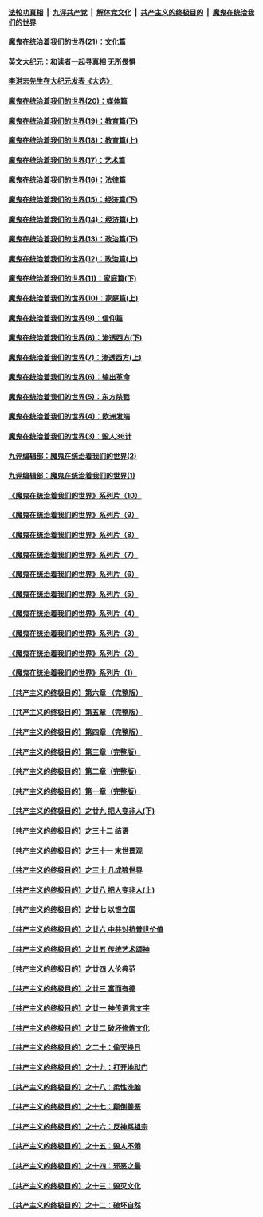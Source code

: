 

####  [法轮功真相](../../../../basic/blob/master/README.md?t=11270202) &nbsp;|&nbsp; [九评共产党](../../../../9ping.md/blob/master/README.md?t=11270202) &nbsp;|&nbsp; [解体党文化](../../../../jtdwh.md/blob/master/README.md?t=11270202)  &nbsp;|&nbsp; [共产主义的终极目的](../../../../gczydzjmd.md/blob/master/README.md?t=11270202) &nbsp;|&nbsp; [魔鬼在统治我们的世界](../../../../mgztzwmdsj.md/blob/master/README.md?t=11270202) 

#### [魔鬼在统治着我们的世界(21)：文化篇](../pages/nsc422/n10597706.md?t=11270202) 

#### [英文大纪元：和读者一起寻真相 无所畏惧](../pages/nsc422/n12542027.md?t=11270202) 

#### [李洪志先生在大纪元发表《大选》](../pages/nsc422/n12534746.md?t=11270202) 

#### [魔鬼在统治着我们的世界(20)：媒体篇](../pages/nsc422/n10586579.md?t=11270202) 

#### [魔鬼在统治着我们的世界(19)：教育篇(下)](../pages/nsc422/n10564808.md?t=11270202) 

#### [魔鬼在统治着我们的世界(18)：教育篇(上)](../pages/nsc422/n10526970.md?t=11270202) 

#### [魔鬼在统治着我们的世界(17)：艺术篇](../pages/nsc422/n10499093.md?t=11270202) 

#### [魔鬼在统治着我们的世界(16)：法律篇](../pages/nsc422/n10485969.md?t=11270202) 

#### [魔鬼在统治着我们的世界(15)：经济篇(下)](../pages/nsc422/n10469975.md?t=11270202) 

#### [魔鬼在统治着我们的世界(14)：经济篇(上)](../pages/nsc422/n10457370.md?t=11270202) 

#### [魔鬼在统治着我们的世界(13)：政治篇(下)](../pages/nsc422/n10448270.md?t=11270202) 

#### [魔鬼在统治着我们的世界(12)：政治篇(上)](../pages/nsc422/n10444576.md?t=11270202) 

#### [魔鬼在统治着我们的世界(11)：家庭篇(下)](../pages/nsc422/n10440961.md?t=11270202) 

#### [魔鬼在统治着我们的世界(10)：家庭篇(上)](../pages/nsc422/n10435448.md?t=11270202) 

#### [魔鬼在统治着我们的世界(9)：信仰篇](../pages/nsc422/n10432159.md?t=11270202) 

#### [魔鬼在统治着我们的世界(8)：渗透西方(下)](../pages/nsc422/n10429603.md?t=11270202) 

#### [魔鬼在统治着我们的世界(7)：渗透西方(上)](../pages/nsc422/n10426013.md?t=11270202) 

#### [魔鬼在统治着我们的世界(6)：输出革命](../pages/nsc422/n10421536.md?t=11270202) 

#### [魔鬼在统治着我们的世界(5)：东方杀戮](../pages/nsc422/n10417707.md?t=11270202) 

#### [魔鬼在统治着我们的世界(4)：欧洲发端](../pages/nsc422/n10414890.md?t=11270202) 

#### [魔鬼在统治着我们的世界(3)：毁人36计](../pages/nsc422/n10411583.md?t=11270202) 

#### [九评编辑部：魔鬼在统治着我们的世界(2)](../pages/nsc422/n10410036.md?t=11270202) 

#### [九评编辑部：魔鬼在统治着我们的世界(1)](../pages/nsc422/n10406825.md?t=11270202) 

#### [《魔鬼在统治着我们的世界》系列片（10）](../pages/nsc422/n12292670.md?t=11270202) 

#### [《魔鬼在统治着我们的世界》系列片（9）](../pages/nsc422/n12290859.md?t=11270202) 

#### [《魔鬼在统治着我们的世界》系列片（8）](../pages/nsc422/n12287445.md?t=11270202) 

#### [《魔鬼在统治着我们的世界》系列片（7）](../pages/nsc422/n12283425.md?t=11270202) 

#### [《魔鬼在统治着我们的世界》系列片（6）](../pages/nsc422/n12282314.md?t=11270202) 

#### [《魔鬼在统治着我们的世界》系列片（5）](../pages/nsc422/n12281419.md?t=11270202) 

#### [《魔鬼在统治着我们的世界》系列片（4）](../pages/nsc422/n12274024.md?t=11270202) 

#### [《魔鬼在统治着我们的世界》系列片（3）](../pages/nsc422/n12271322.md?t=11270202) 

#### [《魔鬼在统治着我们的世界》系列片（2）](../pages/nsc422/n12269049.md?t=11270202) 

#### [《魔鬼在统治着我们的世界》系列片（1）](../pages/nsc422/n12267575.md?t=11270202) 

#### [【共产主义的终极目的】第六章 （完整版）](../pages/nsc422/n11428913.md?t=11270202) 

#### [【共产主义的终极目的】第五章 （完整版）](../pages/nsc422/n11428912.md?t=11270202) 

#### [【共产主义的终极目的】第四章 （完整版）](../pages/nsc422/n11428907.md?t=11270202) 

#### [【共产主义的终极目的】第三章（完整版）](../pages/nsc422/n11428848.md?t=11270202) 

#### [【共产主义的终极目的】第二章（完整版）](../pages/nsc422/n11428831.md?t=11270202) 

#### [【共产主义的终极目的】第一章（完整版）](../pages/nsc422/n11417651.md?t=11270202) 

#### [【共产主义的终极目的】之廿九 把人变非人(下)](../pages/nsc422/n11344140.md?t=11270202) 

#### [【共产主义的终极目的】之三十二 结语](../pages/nsc422/n11360535.md?t=11270202) 

#### [【共产主义的终极目的】之三十一 末世景观](../pages/nsc422/n11351129.md?t=11270202) 

#### [【共产主义的终极目的】之三十 几成狼世界](../pages/nsc422/n11348280.md?t=11270202) 

#### [【共产主义的终极目的】之廿八 把人变非人(上)](../pages/nsc422/n11340492.md?t=11270202) 

#### [【共产主义的终极目的】之廿七 以恨立国](../pages/nsc422/n11336944.md?t=11270202) 

#### [【共产主义的终极目的】之廿六 中共对抗普世价值](../pages/nsc422/n11324785.md?t=11270202) 

#### [【共产主义的终极目的】之廿五 传统艺术颂神](../pages/nsc422/n11296396.md?t=11270202) 

#### [【共产主义的终极目的】之廿四 人伦典范](../pages/nsc422/n11296397.md?t=11270202) 

#### [【共产主义的终极目的】之廿三 富而有德](../pages/nsc422/n11283598.md?t=11270202) 

#### [【共产主义的终极目的】之廿一 神传语言文字](../pages/nsc422/n11263265.md?t=11270202) 

#### [【共产主义的终极目的】之廿二 破坏修炼文化](../pages/nsc422/n11245728.md?t=11270202) 

#### [【共产主义的终极目的】之二十：偷天换日](../pages/nsc422/n11238846.md?t=11270202) 

#### [【共产主义的终极目的】之十九：打开地狱门](../pages/nsc422/n11206376.md?t=11270202) 

#### [【共产主义的终极目的】之十八：柔性洗脑](../pages/nsc422/n11199994.md?t=11270202) 

#### [【共产主义的终极目的】之十七：颠倒善恶](../pages/nsc422/n11179782.md?t=11270202) 

#### [【共产主义的终极目的】之十六：反神骂祖宗](../pages/nsc422/n11166798.md?t=11270202) 

#### [【共产主义的终极目的】之十五：毁人不倦](../pages/nsc422/n11166792.md?t=11270202) 

#### [【共产主义的终极目的】之十四：邪恶之最](../pages/nsc422/n11150249.md?t=11270202) 

#### [【共产主义的终极目的】之十三：毁灭文化](../pages/nsc422/n11135227.md?t=11270202) 

#### [【共产主义的终极目的】之十二：破坏自然](../pages/nsc422/n11135214.md?t=11270202) 

